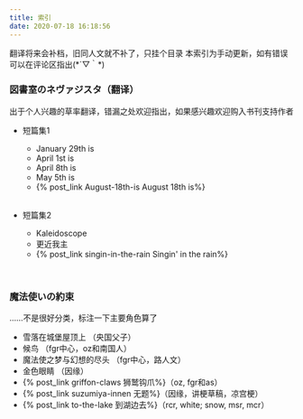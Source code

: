 ```yaml
---
title: 索引
date: 2020-07-18 16:18:56
---
```


翻译将来会补档，旧同人文就不补了，只挂个目录
本索引为手动更新，如有错误可以在评论区指出(\*´▽｀\*)

### 図書室のネヴァジスタ（翻译）
出于个人兴趣的草率翻译，错漏之处欢迎指出，如果感兴趣欢迎购入书刊支持作者

- 短篇集1
  - January 29th is
  - April 1st is
  - April 8th is
  - May 5th is
  -  {% post_link August-18th-is August 18th is%}
<br><br>

- 短篇集2
  - Kaleidoscope
  - 更近我主
  - {% post_link singin-in-the-rain Singin' in the rain%}
  
 <br>
 
### 魔法使いの約束
……不是很好分类，标注一下主要角色算了

- 雪落在城堡屋顶上 （央国父子）
- 候鸟 （fgr中心，oz和南国人）
- 魔法使之梦与幻想的尽头 （fgr中心，路人文）
- 金色眼睛 （因缘）
-  {% post_link griffon-claws 狮鹫钩爪%}（oz, fgr和as）
-  {% post_link suzumiya-innen 无题%}（因缘，讲梗草稿，凉宫梗）
-  {% post_link to-the-lake 到湖边去%}（rcr, white; snow, msr, mcr）


